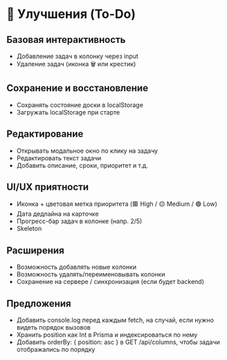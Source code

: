 # 🧩 Улучшения (To-Do)
## Базовая интерактивность
- Добавление задач в колонку через input
- Удаление задач (иконка 🗑 или крестик)

## Сохранение и восстановление
- Сохранять состояние доски в localStorage
- Загружать localStorage при старте

## Редактирование
- Открывать модальное окно по клику на задачу
- Редактировать текст задачи
- Добавить описание, сроки, приоритет и т.д.

## UI/UX приятности
- Иконка + цветовая метка приоритета (🟥 High / 🟡 Medium / 🟢 Low)
- Дата дедлайна на карточке
- Прогресс-бар задач в колонке (напр. 2/5)
- Skeleton

## Расширения
- Возможность добавлять новые колонки
- Возможность удалять/переименовывать колонки
- Сохранение на сервере / синхронизация (если будет backend)

## Предложения
- Добавить console.log перед каждым fetch, на случай, если нужно видеть порядок вызовов
- Хранить position как Int в Prisma и индексироваться по нему
- Добавить orderBy: { position: asc } в GET /api/columns, чтобы задачи отображались по порядку